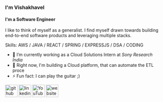 ###  I'm Vishakhavel
#### I'm a Software Engineer
I like to think of myself as a generalist. 
I find myself drawn towards building end-to-end software products and leveraging multiple stacks.

Skills: AWS / JAVA / REACT / SPRING / EXPRESSJS / DSA / CODING

- 🔭 I’m currently working as a Cloud Solutions Intern at *Sony Research India*
- 🌱 Right now, I'm building a Cloud platform, that can automate the ETL proce
- ⚡ Fun fact: I can play the guitar ;) 


[<img src='https://cdn.jsdelivr.net/npm/simple-icons@3.0.1/icons/github.svg' alt='github' height='40'>](https://github.com/Vishakhavel)  [<img src='https://cdn.jsdelivr.net/npm/simple-icons@3.0.1/icons/linkedin.svg' alt='linkedin' height='40'>](https://www.linkedin.com/in/Vishakhavel/)  [<img src='https://cdn.jsdelivr.net/npm/simple-icons@3.0.1/icons/youtube.svg' alt='YouTube' height='40'>](https://www.youtube.com/channel/https://www.youtube.com/channel/UCNSfx1qzCsNYbvowYxBURtQ)  [<img src='https://cdn.jsdelivr.net/npm/simple-icons@3.0.1/icons/icloud.svg' alt='website' height='40'>](https://www.vishakhavel.com/)


